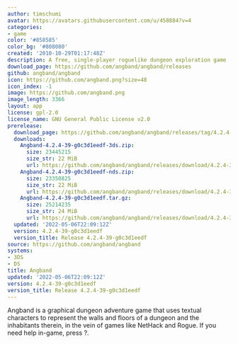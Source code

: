 ```yaml
---
author: timschumi
avatar: https://avatars.githubusercontent.com/u/458884?v=4
categories:
- game
color: '#858585'
color_bg: '#808080'
created: '2010-10-29T01:17:48Z'
description: A free, single-player roguelike dungeon exploration game
download_page: https://github.com/angband/angband/releases
github: angband/angband
icon: https://github.com/angband.png?size=48
icon_index: -1
image: https://github.com/angband.png
image_length: 3366
layout: app
license: gpl-2.0
license_name: GNU General Public License v2.0
prerelease:
  download_page: https://github.com/angband/angband/releases/tag/4.2.4-39-g0c3d1eedf
  downloads:
    Angband-4.2.4-39-g0c3d1eedf-3ds.zip:
      size: 23445215
      size_str: 22 MiB
      url: https://github.com/angband/angband/releases/download/4.2.4-39-g0c3d1eedf/Angband-4.2.4-39-g0c3d1eedf-3ds.zip
    Angband-4.2.4-39-g0c3d1eedf-nds.zip:
      size: 23350825
      size_str: 22 MiB
      url: https://github.com/angband/angband/releases/download/4.2.4-39-g0c3d1eedf/Angband-4.2.4-39-g0c3d1eedf-nds.zip
    Angband-4.2.4-39-g0c3d1eedf.tar.gz:
      size: 25214235
      size_str: 24 MiB
      url: https://github.com/angband/angband/releases/download/4.2.4-39-g0c3d1eedf/Angband-4.2.4-39-g0c3d1eedf.tar.gz
  updated: '2022-05-06T22:09:12Z'
  version: 4.2.4-39-g0c3d1eedf
  version_title: Release 4.2.4-39-g0c3d1eedf
source: https://github.com/angband/angband
systems:
- 3DS
- DS
title: Angband
updated: '2022-05-06T22:09:12Z'
version: 4.2.4-39-g0c3d1eedf
version_title: Release 4.2.4-39-g0c3d1eedf
---
```

Angband is a graphical dungeon adventure game that uses textual characters to represent the walls and floors of a dungeon and the inhabitants therein, in the vein of games like NetHack and Rogue. If you need help in-game, press ?.